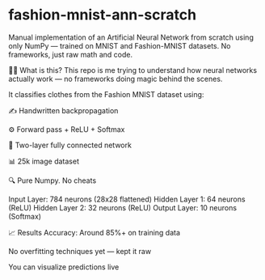 # fashion-mnist-ann-scratch
Manual implementation of an Artificial Neural Network from scratch using only NumPy — trained on MNIST and Fashion-MNIST datasets. No frameworks, just raw math and code.

👨‍💻 What is this?
This repo is me trying to understand how neural networks actually work — no frameworks doing magic behind the scenes.

It classifies clothes from the Fashion MNIST dataset using:

✍️ Handwritten backpropagation

⚙️ Forward pass + ReLU + Softmax

🧠 Two-layer fully connected network

📊 25k image dataset

🔍 Pure Numpy. No cheats

Input Layer:     784 neurons (28x28 flattened)
Hidden Layer 1:  64 neurons (ReLU)
Hidden Layer 2:  32 neurons (ReLU)
Output Layer:    10 neurons (Softmax)

📈 Results
Accuracy: Around 85%+ on training data

No overfitting techniques yet — kept it raw

You can visualize predictions live


